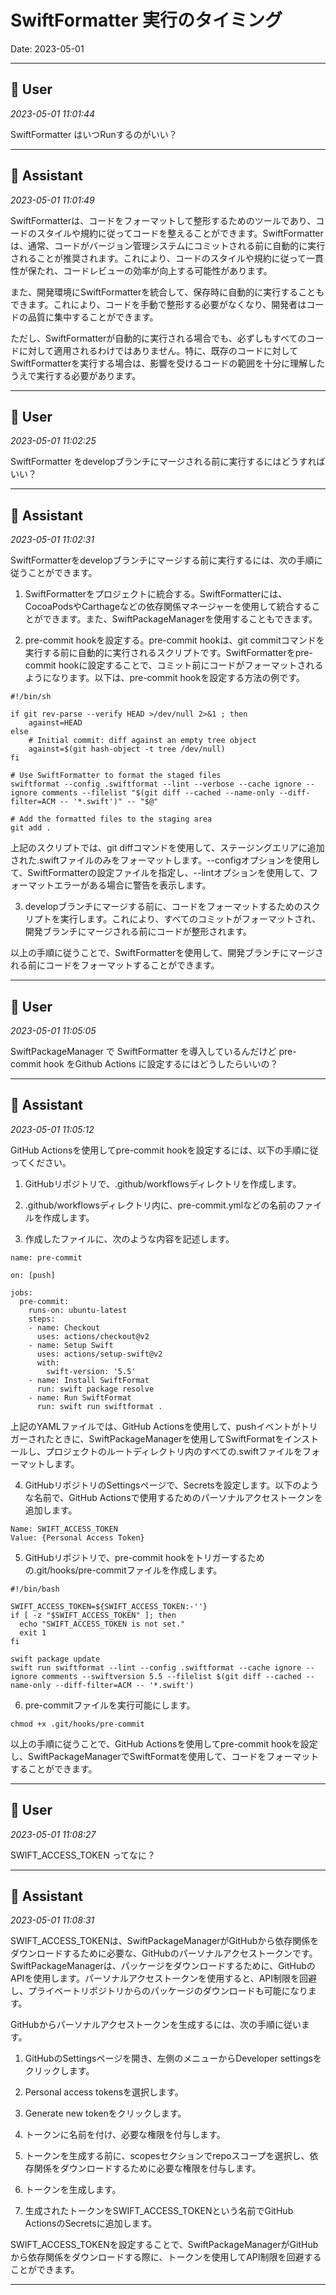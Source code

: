 # SwiftFormatter 実行のタイミング

Date: 2023-05-01

---

## 👤 User
*2023-05-01 11:01:44*

SwiftFormatter はいつRunするのがいい？

---

## 🤖 Assistant
*2023-05-01 11:01:49*

SwiftFormatterは、コードをフォーマットして整形するためのツールであり、コードのスタイルや規約に従ってコードを整えることができます。SwiftFormatterは、通常、コードがバージョン管理システムにコミットされる前に自動的に実行されることが推奨されます。これにより、コードのスタイルや規約に従って一貫性が保たれ、コードレビューの効率が向上する可能性があります。

また、開発環境にSwiftFormatterを統合して、保存時に自動的に実行することもできます。これにより、コードを手動で整形する必要がなくなり、開発者はコードの品質に集中することができます。

ただし、SwiftFormatterが自動的に実行される場合でも、必ずしもすべてのコードに対して適用されるわけではありません。特に、既存のコードに対してSwiftFormatterを実行する場合は、影響を受けるコードの範囲を十分に理解したうえで実行する必要があります。

---

## 👤 User
*2023-05-01 11:02:25*

SwiftFormatter をdevelopブランチにマージされる前に実行するにはどうすればいい？

---

## 🤖 Assistant
*2023-05-01 11:02:31*

SwiftFormatterをdevelopブランチにマージする前に実行するには、次の手順に従うことができます。

1. SwiftFormatterをプロジェクトに統合する。SwiftFormatterには、CocoaPodsやCarthageなどの依存関係マネージャーを使用して統合することができます。また、SwiftPackageManagerを使用することもできます。

2. pre-commit hookを設定する。pre-commit hookは、git commitコマンドを実行する前に自動的に実行されるスクリプトです。SwiftFormatterをpre-commit hookに設定することで、コミット前にコードがフォーマットされるようになります。以下は、pre-commit hookを設定する方法の例です。

```
#!/bin/sh

if git rev-parse --verify HEAD >/dev/null 2>&1 ; then
    against=HEAD
else
    # Initial commit: diff against an empty tree object
    against=$(git hash-object -t tree /dev/null)
fi

# Use SwiftFormatter to format the staged files
swiftformat --config .swiftformat --lint --verbose --cache ignore --ignore comments --filelist "$(git diff --cached --name-only --diff-filter=ACM -- '*.swift')" -- "$@"

# Add the formatted files to the staging area
git add .
```

上記のスクリプトでは、git diffコマンドを使用して、ステージングエリアに追加された.swiftファイルのみをフォーマットします。--configオプションを使用して、SwiftFormatterの設定ファイルを指定し、--lintオプションを使用して、フォーマットエラーがある場合に警告を表示します。

3. developブランチにマージする前に、コードをフォーマットするためのスクリプトを実行します。これにより、すべてのコミットがフォーマットされ、開発ブランチにマージされる前にコードが整形されます。

以上の手順に従うことで、SwiftFormatterを使用して、開発ブランチにマージされる前にコードをフォーマットすることができます。

---

## 👤 User
*2023-05-01 11:05:05*

SwiftPackageManager で SwiftFormatter  を導入しているんだけど pre-commit hook をGithub Actions に設定するにはどうしたらいいの？

---

## 🤖 Assistant
*2023-05-01 11:05:12*

GitHub Actionsを使用してpre-commit hookを設定するには、以下の手順に従ってください。

1. GitHubリポジトリで、.github/workflowsディレクトリを作成します。

2. .github/workflowsディレクトリ内に、pre-commit.ymlなどの名前のファイルを作成します。

3. 作成したファイルに、次のような内容を記述します。

```
name: pre-commit

on: [push]

jobs:
  pre-commit:
    runs-on: ubuntu-latest
    steps:
    - name: Checkout
      uses: actions/checkout@v2
    - name: Setup Swift
      uses: actions/setup-swift@v2
      with:
        swift-version: '5.5'
    - name: Install SwiftFormat
      run: swift package resolve
    - name: Run SwiftFormat
      run: swift run swiftformat .
```

上記のYAMLファイルでは、GitHub Actionsを使用して、pushイベントがトリガーされたときに、SwiftPackageManagerを使用してSwiftFormatをインストールし、プロジェクトのルートディレクトリ内のすべての.swiftファイルをフォーマットします。

4. GitHubリポジトリのSettingsページで、Secretsを設定します。以下のような名前で、GitHub Actionsで使用するためのパーソナルアクセストークンを追加します。

```
Name: SWIFT_ACCESS_TOKEN
Value: {Personal Access Token}
```

5. GitHubリポジトリで、pre-commit hookをトリガーするための.git/hooks/pre-commitファイルを作成します。

```
#!/bin/bash

SWIFT_ACCESS_TOKEN=${SWIFT_ACCESS_TOKEN:-''}
if [ -z "$SWIFT_ACCESS_TOKEN" ]; then
  echo "SWIFT_ACCESS_TOKEN is not set."
  exit 1
fi

swift package update
swift run swiftformat --lint --config .swiftformat --cache ignore --ignore comments --swiftversion 5.5 --filelist $(git diff --cached --name-only --diff-filter=ACM -- '*.swift')
```

6. pre-commitファイルを実行可能にします。

```
chmod +x .git/hooks/pre-commit
```

以上の手順に従うことで、GitHub Actionsを使用してpre-commit hookを設定し、SwiftPackageManagerでSwiftFormatを使用して、コードをフォーマットすることができます。

---

## 👤 User
*2023-05-01 11:08:27*

SWIFT_ACCESS_TOKEN ってなに？

---

## 🤖 Assistant
*2023-05-01 11:08:31*

SWIFT_ACCESS_TOKENは、SwiftPackageManagerがGitHubから依存関係をダウンロードするために必要な、GitHubのパーソナルアクセストークンです。SwiftPackageManagerは、パッケージをダウンロードするために、GitHubのAPIを使用します。パーソナルアクセストークンを使用すると、API制限を回避し、プライベートリポジトリからのパッケージのダウンロードも可能になります。

GitHubからパーソナルアクセストークンを生成するには、次の手順に従います。

1. GitHubのSettingsページを開き、左側のメニューからDeveloper settingsをクリックします。

2. Personal access tokensを選択します。

3. Generate new tokenをクリックします。

4. トークンに名前を付け、必要な権限を付与します。

5. トークンを生成する前に、scopesセクションでrepoスコープを選択し、依存関係をダウンロードするために必要な権限を付与します。

6. トークンを生成します。

7. 生成されたトークンをSWIFT_ACCESS_TOKENという名前でGitHub ActionsのSecretsに追加します。

SWIFT_ACCESS_TOKENを設定することで、SwiftPackageManagerがGitHubから依存関係をダウンロードする際に、トークンを使用してAPI制限を回避することができます。

---
